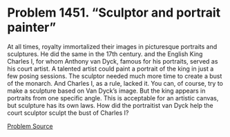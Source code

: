 # Problem 1451. “Sculptor and portrait painter”

At all times, royalty immortalized their images in picturesque portraits and sculptures. He did the same in the 17th century. and the English King Charles I, for whom Anthony van Dyck, famous for his portraits, served as his court artist. A talented artist could paint a portrait of the king in just a few posing sessions. The sculptor needed much more time to create a bust of the monarch. And Charles I, as a rule, lacked it. You can, of course, try to make a sculpture based on Van Dyck’s image. But the king appears in portraits from one specific angle. This is acceptable for an artistic canvas, but sculpture has its own laws. How did the portraitist van Dyck help the court sculptor sculpt the bust of Charles I?

[Problem Source](https://www.trizland.ru/tasks/6222/)